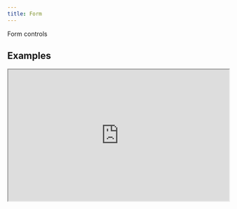 ```yaml
---
title: Form
---
```

Form controls

## Examples

<div><iframe style="width: 100%; height: 300px; margin: 0;" src="https://uiexplorer.blankapp.org/slices/form-example" scrolling="no" /></div>

```jsx
<Form>
  <Form.Field>
    <TextInput
      placeholder="Email"
      keyboardType="email-address"
    />
  </Form.Field>
  <Form.Field>
    <TextInput
      placeholder="Password"
      maxLength={32}
      secureTextEntry
    />
  </Form.Field>
  <Form.Field>
    <Button
      text="Submit"
    />
  </Form.Field>
</Form>
```
